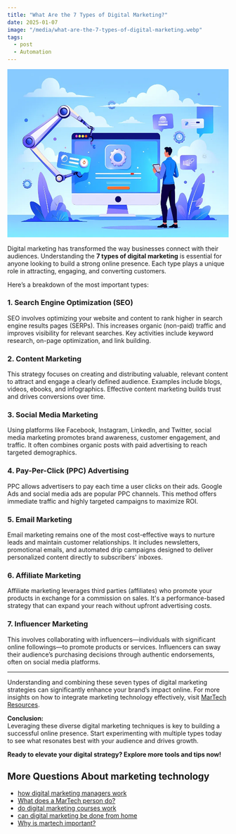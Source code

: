 ```yaml
---
title: "What Are the 7 Types of Digital Marketing?"
date: 2025-01-07
image: "/media/what-are-the-7-types-of-digital-marketing.webp"
tags:
  - post
  - Automation
---
```


![What Are the 7 Types of Digital Marketing?](/media/what-are-the-7-types-of-digital-marketing.webp)

Digital marketing has transformed the way businesses connect with their audiences. Understanding the **7 types of digital marketing** is essential for anyone looking to build a strong online presence. Each type plays a unique role in attracting, engaging, and converting customers.

Here’s a breakdown of the most important types:

### 1. Search Engine Optimization (SEO)
SEO involves optimizing your website and content to rank higher in search engine results pages (SERPs). This increases organic (non-paid) traffic and improves visibility for relevant searches. Key activities include keyword research, on-page optimization, and link building.

### 2. Content Marketing
This strategy focuses on creating and distributing valuable, relevant content to attract and engage a clearly defined audience. Examples include blogs, videos, ebooks, and infographics. Effective content marketing builds trust and drives conversions over time.

### 3. Social Media Marketing
Using platforms like Facebook, Instagram, LinkedIn, and Twitter, social media marketing promotes brand awareness, customer engagement, and traffic. It often combines organic posts with paid advertising to reach targeted demographics.

### 4. Pay-Per-Click (PPC) Advertising
PPC allows advertisers to pay each time a user clicks on their ads. Google Ads and social media ads are popular PPC channels. This method offers immediate traffic and highly targeted campaigns to maximize ROI.

### 5. Email Marketing
Email marketing remains one of the most cost-effective ways to nurture leads and maintain customer relationships. It includes newsletters, promotional emails, and automated drip campaigns designed to deliver personalized content directly to subscribers' inboxes.

### 6. Affiliate Marketing
Affiliate marketing leverages third parties (affiliates) who promote your products in exchange for a commission on sales. It's a performance-based strategy that can expand your reach without upfront advertising costs.

### 7. Influencer Marketing
This involves collaborating with influencers—individuals with significant online followings—to promote products or services. Influencers can sway their audience’s purchasing decisions through authentic endorsements, often on social media platforms.

---

Understanding and combining these seven types of digital marketing strategies can significantly enhance your brand’s impact online. For more insights on how to integrate marketing technology effectively, visit [MarTech Resources](https://marketer.it.com/posts/martech).

**Conclusion:**  
Leveraging these diverse digital marketing techniques is key to building a successful online presence. Start experimenting with multiple types today to see what resonates best with your audience and drives growth.

**Ready to elevate your digital strategy? Explore more tools and tips now!**

## More Questions About marketing technology

- [how digital marketing managers work](/posts/how-digital-marketing-managers-work)
- [What does a MarTech person do?](/posts/what-does-a-martech-person-do)
- [do digital marketing courses work](/posts/do-digital-marketing-courses-work)
- [can digital marketing be done from home](/posts/can-digital-marketing-be-done-from-home)
- [Why is martech important?](/posts/why-is-martech-important)
